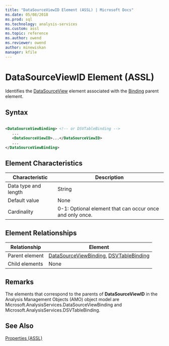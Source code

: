 ```yaml
---
title: "DataSourceViewID Element (ASSL) | Microsoft Docs"
ms.date: 05/08/2018
ms.prod: sql
ms.technology: analysis-services
ms.custom: assl
ms.topic: reference
ms.author: owend
ms.reviewer: owend
author: minewiskan
manager: kfile
---
```

# DataSourceViewID Element (ASSL)

  Identifies the [DataSourceView](../objects/datasourceview-element-assl.md) element associated with the [Binding](../data-type/binding-data-type-assl.md) parent element.  
  
## Syntax  
  
```xml  
  
<DataSourceViewBinding> <!-- or DSVTableBinding -->  
   ...  
   <DataSourceViewID>...</DataSourceViewID>  
   ...  
</DataSourceViewBinding>  
```  
  
## Element Characteristics  
  
|Characteristic|Description|  
|--------------------|-----------------|  
|Data type and length|String|  
|Default value|None|  
|Cardinality|0-1: Optional element that can occur once and only once.|  
  
## Element Relationships  
  
|Relationship|Element|  
|------------------|-------------|  
|Parent element|[DataSourceViewBinding](../data-type/datasourceviewbinding-data-type-assl.md), [DSVTableBinding](../data-type/dsvtablebinding-data-type-assl.md)|  
|Child elements|None|  
  
## Remarks  
 The elements that correspond to the parents of **DataSourceViewID** in the Analysis Management Objects (AMO) object model are Microsoft.AnalysisServices.DataSourceViewBinding and Microsoft.AnalysisServices.DSVTableBinding.  
  
## See Also  
 [Properties &#40;ASSL&#41;](properties-assl.md)  
  
  
